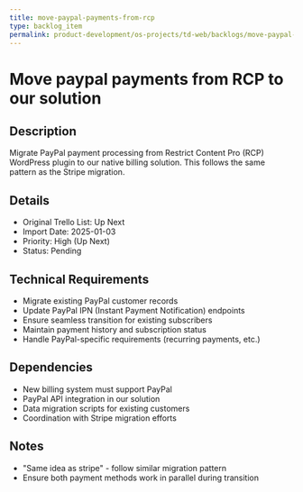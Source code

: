 ```yaml
---
title: move-paypal-payments-from-rcp
type: backlog_item
permalink: product-development/os-projects/td-web/backlogs/move-paypal-payments-from-rcp
---
```


# Move paypal payments from RCP to our solution

## Description
Migrate PayPal payment processing from Restrict Content Pro (RCP) WordPress plugin to our native billing solution. This follows the same pattern as the Stripe migration.

## Details
- Original Trello List: Up Next
- Import Date: 2025-01-03
- Priority: High (Up Next)
- Status: Pending

## Technical Requirements
- Migrate existing PayPal customer records
- Update PayPal IPN (Instant Payment Notification) endpoints
- Ensure seamless transition for existing subscribers
- Maintain payment history and subscription status
- Handle PayPal-specific requirements (recurring payments, etc.)

## Dependencies
- New billing system must support PayPal
- PayPal API integration in our solution
- Data migration scripts for existing customers
- Coordination with Stripe migration efforts

## Notes
- "Same idea as stripe" - follow similar migration pattern
- Ensure both payment methods work in parallel during transition
